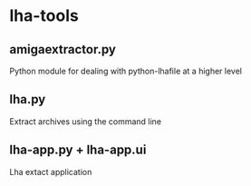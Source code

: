 lha-tools
=========

amigaextractor.py
-----------------
Python module for dealing with python-lhafile at a higher level


lha.py
------
Extract archives using the command line


lha-app.py + lha-app.ui
-----------------------
Lha extact application